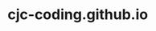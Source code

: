 # cjc-coding.github.io
<div style="width: 800px; height: 300px; background-image: url('florian-olivo-4hbJ-eymZ1o-unsplash.jpg'); background-position: center; background-size: cover;">
</div>


